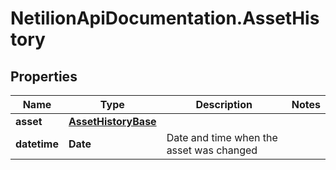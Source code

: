 # NetilionApiDocumentation.AssetHistory

## Properties
Name | Type | Description | Notes
------------ | ------------- | ------------- | -------------
**asset** | [**AssetHistoryBase**](AssetHistoryBase.md) |  | 
**datetime** | **Date** | Date and time when the asset was changed | 
